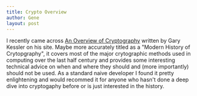 ```yaml
---
title: Crypto Overview
author: Gene
layout: post
---
```


I recently came across <a href="https://www.garykessler.net/library/crypto.html">An Overview of Cryptography</a> written by Gary Kessler on his site.
Maybe more accurately titled as a "Modern History of Crytopgraphy", it covers most of the major crytographic methods used in computing over the last half century and provides some interesting technical advice on when and where they should and (more importantly) should not be used. As a standard naive developer I found it pretty enlightening and would recommed it for anyone who hasn't done a deep dive into cryptogaphy before or is just interested in the history.
